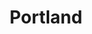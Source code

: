 ---
title: Portland
crosslinks:
- askportland
- CascadianPreppers
- The_Donald
- xkcd
- oregon
- IAmA
- MapPorn
- fidelitypdx
- livven
- circlejerkpdx
- AskReddit
- BatFacts
- pdxgunnuts
- news
- altright
- OutOfTheLoop
- legaladvice
- The_Donald_PDX
- aww
- Seattle
---